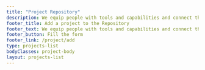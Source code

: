 ```yaml
---
title: "Project Repository"
description: We equip people with tools and capabilities and connect them with open knowledge communities worldwide.
footer_title: Add a project to the Repository
footer_text: We equip people with tools and capabilities and connect them with open knowledge communities worldwide.
footer_button: Fill the form
footer_link: /project/add
type: projects-list
bodyClasses: project-body
layout: projects-list
---
```


